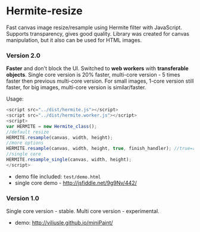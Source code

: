 # Hermite-resize
Fast canvas image resize/resample using Hermite filter with JavaScript.
Supports transparency, gives good quality.
Library was created for canvas manipulation, but it also can be used for HTML images.
 
### Version 2.0
**Faster** and don't block the UI. Switched to **web workers** with **transferable objects**. 
Single core version is 20% faster, multi-core version - 5 times faster then previous multi-core version. 
For small images, 1-core version still faster, for big images, multi-core version is similar/faster.

Usage:
```javascript
<script src="../dist/hermite.js"></script>
<script src="../dist/hermite.worker.js"></script>
<script>
var HERMITE = new Hermite_class();
//default resize
HERMITE.resample(canvas, width, height);
//more options
HERMITE.resample(canvas, width, height, true, finish_handler); //true=resize canvas
//single core
HERMITE.resample_single(canvas, width, height);
</script>
```

- demo file included: ```test/demo.html``` 
- single core demo - http://jsfiddle.net/9g9Nv/442/

### Version 1.0
Single core version - stable. Multi core version - experimental.
- demo: http://viliusle.github.io/miniPaint/
